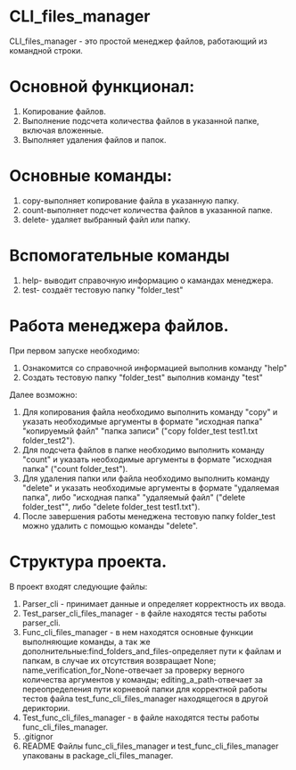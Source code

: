 # CLI_files_manager

CLI_files_manager - это простой менеджер файлов, работающий из командной строки.

# Основной функционал:
1. Копирование файлов.
2. Выполнение подсчета количества файлов в указанной папке, включая вложенные.
3. Выполняет удаления файлов и папок.

# Основные команды:
1. copy-выполняет копирование файла в указанную папку.
2. count-выполняет подсчет количества файлов в указанной папке.
3. delete- удаляет выбранный файл или папку.

# Вспомогательные команды
1. help- выводит справочную информацию о камандах менеджера.
2. test- создаёт тестовую папку "folder_test"

# Работа менеджера файлов.
При первом запуске необходимо:

1. Ознакомится со справочной информацией выполнив команду "help"
2. Создать тестовую папку "folder_test" выполнив команду "test"

Далее возможно:
1. Для копирования файла необходимо выполнить команду "copy" и указать 
необходимые аргументы в формате "исходная папка" "копируемый файл" "папка записи"
("copy folder_test test1.txt folder_test2").
2. Для подсчета файлов в папке необходимо выполнить команду "count" и указать 
необходимые аргументы в формате "исходная папка" ("count folder_test").
3. Для удаления папки или файла необходимо выполнить команду "delete" и указать 
необходимые аргументы в формате "удаляемая папка", либо "исходная папка" "удаляемый файл"
("delete folder_test"", либо "delete folder_test test1.txt").
4. После завершения работы менеджена тестовую папку folder_test можно удалить с помощью
команды "delete".

# Структура проекта.
В проект входят следующие файлы:
1. Parser_cli - принимает данные и определяет корректность их ввода.
2. Test_parser_cli_files_manager - в файле находятся тесты работы parser_cli.
3. Func_cli_files_manager - в нем находятся основные функции выполняющие команды,
а так же дополнительные:find_folders_and_files-определяет пути к файлам и папкам,
в случае их отсутствия возвращает None; name_verification_for_None-отвечает
за проверку верного количества аргументов у команды; editing_a_path-отвечает за
переопределения пути корневой папки для корректной работы тестов файла 
test_func_cli_files_manager находящегося в другой дериктории.
4. Test_func_cli_files_manager - в файле находятся тесты работы func_cli_files_manager.
5. .gitignor
6. README
Файлы func_cli_files_manager и test_func_cli_files_manager упакованы в package_cli_files_manager.


